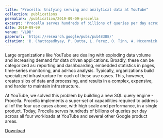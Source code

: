 ```yaml
---
title: "Procella: Unifying serving and analytical data at YouTube"
collection: publications
permalink: /publication/2019-09-09-procella
excerpt: 'Procella serves hundreds of billions of queries per day across all four workloads at YouTube and several other Google product areas.'
date: 2019-09-09
venue: 'VLDB'
paperurl: 'https://research.google/pubs/pub48388/'
citation: 'B. Chattopadhyay, P. Dutta, L. Perez, O. Tinn, A. Mccormick, A. Mokashi, P. Harvey, H. Gonzalez, D. Lomax, S. Mittal, et al. Procella: Unifying Serving and Analytical Data at YouTube. PVLDB, 12(12), 2019'
---
```


Large organizations like YouTube are dealing with exploding data volume and increasing demand for data driven applications. Broadly, these can be categorized as: reporting and dashboarding, embedded statistics in pages, time-series monitoring, and ad-hoc analysis. Typically, organizations build specialized infrastructure for each of these use cases. This, however, creates silos of data and processing, and results in a complex, expensive, and harder to maintain infrastructure.

At YouTube, we solved this problem by building a new SQL query engine - Procella. Procella implements a super-set of capabilities required to address all of the four use cases above, with high scale and performance, in a single product. Today, Procella serves hundreds of billions of queries per day across all four workloads at YouTube and several other Google product areas.

[Download](/files/procella.pdf)